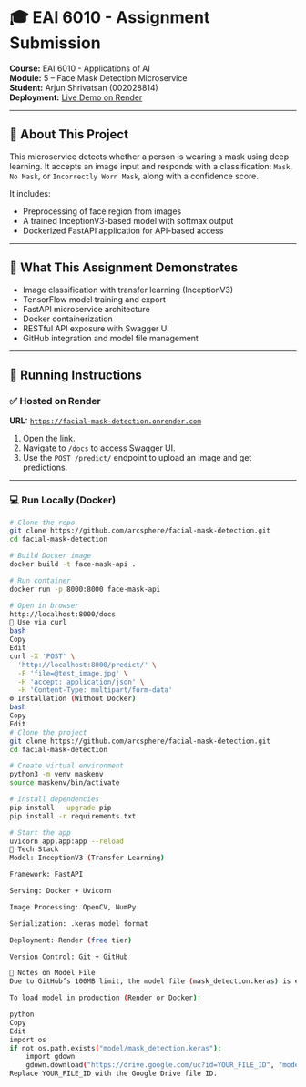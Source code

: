 # 🎓 EAI 6010 - Assignment Submission

**Course:** EAI 6010 - Applications of AI  
**Module:** 5 – Face Mask Detection Microservice  
**Student:** Arjun Shrivatsan (002028814)  
**Deployment:** [Live Demo on Render](https://facial-mask-detection.onrender.com)

---

## 📘 About This Project

This microservice detects whether a person is wearing a mask using deep learning. It accepts an image input and responds with a classification: `Mask`, `No Mask`, or `Incorrectly Worn Mask`, along with a confidence score.

It includes:
- Preprocessing of face region from images
- A trained InceptionV3-based model with softmax output
- Dockerized FastAPI application for API-based access

---

## 🎯 What This Assignment Demonstrates

- Image classification with transfer learning (InceptionV3)
- TensorFlow model training and export
- FastAPI microservice architecture
- Docker containerization
- RESTful API exposure with Swagger UI
- GitHub integration and model file management

---

## 🚀 Running Instructions

### ✅ Hosted on Render

**URL:** [`https://facial-mask-detection.onrender.com`](https://facial-mask-detection.onrender.com)

1. Open the link.
2. Navigate to `/docs` to access Swagger UI.
3. Use the `POST /predict/` endpoint to upload an image and get predictions.

---

### 💻 Run Locally (Docker)

```bash
# Clone the repo
git clone https://github.com/arcsphere/facial-mask-detection.git
cd facial-mask-detection

# Build Docker image
docker build -t face-mask-api .

# Run container
docker run -p 8000:8000 face-mask-api

# Open in browser
http://localhost:8000/docs
📡 Use via curl
bash
Copy
Edit
curl -X 'POST' \
  'http://localhost:8000/predict/' \
  -F 'file=@test_image.jpg' \
  -H 'accept: application/json' \
  -H 'Content-Type: multipart/form-data'
⚙️ Installation (Without Docker)
bash
Copy
Edit
# Clone the project
git clone https://github.com/arcsphere/facial-mask-detection.git
cd facial-mask-detection

# Create virtual environment
python3 -m venv maskenv
source maskenv/bin/activate

# Install dependencies
pip install --upgrade pip
pip install -r requirements.txt

# Start the app
uvicorn app.app:app --reload
🧠 Tech Stack
Model: InceptionV3 (Transfer Learning)

Framework: FastAPI

Serving: Docker + Uvicorn

Image Processing: OpenCV, NumPy

Serialization: .keras model format

Deployment: Render (free tier)

Version Control: Git + GitHub

📁 Notes on Model File
Due to GitHub’s 100MB limit, the model file (mask_detection.keras) is excluded from version control.

To load model in production (Render or Docker):

python
Copy
Edit
import os
if not os.path.exists("model/mask_detection.keras"):
    import gdown
    gdown.download("https://drive.google.com/uc?id=YOUR_FILE_ID", "model/mask_detection.keras", quiet=False)
Replace YOUR_FILE_ID with the Google Drive file ID.

